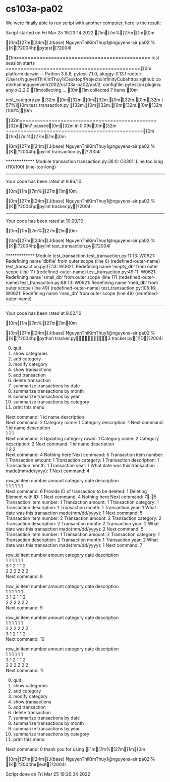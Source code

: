 # cs103a-pa02

We were finally able to run script with another computer, here is the result: 

Script started on Fri Mar 25 19:23:14 2022
[1m[7m%[27m[1m[0m                                                                                                                
 

[0m[27m[24m[J(base) NguyenThiKimThuy1@nguyens-air pa02 % [K[?2004hppytest[?2004l

[1m============================================== test session starts ==============================================[0m
platform darwin -- Python 3.8.8, pytest-7.1.0, pluggy-0.13.1
rootdir: /Users/NguyenThiKimThuy1/Desktop/Projects/InfinityCubehttps:/github.com/khanhnguyenvinh2002/cs103a-pa02/pa02, configfile: pytest.ini
plugins: anyio-2.2.0
[1mcollecting ... [0m[1m
collected 7 items                                                                                               [0m

test_category.py [32m.[0m[32m.[0m[32m.[0m[32m.[0m[32m                                                                                     [ 57%][0m
test_transaction.py [32m.[0m[32m.[0m[32m.[0m[32m                                                                                   [100%][0m

[32m=============================================== [32m[1m7 passed[0m[32m in 0.09s[0m[32m ===============================================[0m
[1m[7m%[27m[1m[0m                                                                                                                
 

[0m[27m[24m[J(base) NguyenThiKimThuy1@nguyens-air pa02 % [K[?2004hppylint transaction.py[?2004l

************* Module transaction
transaction.py:38:0: C0301: Line too long (110/100) (line-too-long)

-----------------------------------
Your code has been rated at 9.86/10

[0m[1m[7m%[27m[1m[0m                                                                                                                
 

[0m[27m[24m[J(base) NguyenThiKimThuy1@nguyens-air pa02 % [K[?2004hppylint tracker.py[?2004l


------------------------------------
Your code has been rated at 10.00/10

[0m[1m[7m%[27m[1m[0m                                                                                                                
 

[0m[27m[24m[J(base) NguyenThiKimThuy1@nguyens-air pa02 % [K[?2004hppylint test_transaction.py[?2004l

************* Module test_transaction
test_transaction.py:11:13: W0621: Redefining name 'dbfile' from outer scope (line 6) (redefined-outer-name)
test_transaction.py:17:13: W0621: Redefining name 'empty_db' from outer scope (line 11) (redefined-outer-name)
test_transaction.py:49:11: W0621: Redefining name 'small_db' from outer scope (line 17) (redefined-outer-name)
test_transaction.py:88:13: W0621: Redefining name 'med_db' from outer scope (line 49) (redefined-outer-name)
test_transaction.py:105:16: W0621: Redefining name 'med_db' from outer scope (line 49) (redefined-outer-name)

-----------------------------------
Your code has been rated at 9.02/10

[0m[1m[7m%[27m[1m[0m                                                                                                                
 

[0m[27m[24m[J(base) NguyenThiKimThuy1@nguyens-air pa02 % [K[?2004hppython tracker.py3 tracker.py[11D[?2004l


0. quit
1. show categories
2. add category
3. modify category
4. show transactions
5. add transaction
6. delete transaction
7. summarize transactions by date
8. summarize transactions by month
9. summarize transactions by year
10. summarize transactions by category
11. print this menu

Next command: 1
id  name       description                   
Next command: 2
Category name: 1
Category description: 1
Next command: 1
id  name       description                   
1   1          1                             
Next command: 3
Updating category
rowid: 1
Category name: 2
Category description: 2
Next command: 1
id  name       description                   
1   2          2                             
Next command: 4
Nothing here
Next command: 5
Transaction item number: 1
Transaction amount: 1
Transaction category: 1
Transaction description: 1
Transaction month: 1
Transaction year: 1
What date was this transaction made(mm/dd/yyyy): 1
Next command: 4


row_id     item number amount     category   date       description                   
1          1          1          1          1          1                             
Next command: 6
Provide ID of transaction to be deleted: 1
Deleting Element with ID: 1
Next command: 4
Nothing here
Next command: 7 5
Transaction item number: 1
Transaction amount: 1
Transaction category: 1
Transaction description: 1
Transaction month: 1
Transaction year: 1
What date was this transaction made(mm/dd/yyyy): 1
Next command: 5
Transaction item number: 2
Transaction amount: 2
Transaction category: 2
Transaction description: 2
Transaction month: 2
Transaction year: 2
What date was this transaction made(mm/dd/yyyy): 2
Next command: 5
Transaction item number: 1
Transaction amount: 2
Transaction category: 1
Transaction description: 2
Transaction month: 1
Transaction year: 2
What date was this transaction made(mm/dd/yyyy): 1
Next command: 7


row_id     item number amount     category   date       description                   
1          1          1          1          1          1                             
3          1          2          1          1          2                             
2          2          2          2          2          2                             
Next command: 8


row_id     item number amount     category   date       description                   
1          1          1          1          1          1                             
3          1          2          1          1          2                             
2          2          2          2          2          2                             
Next command: 9


row_id     item number amount     category   date       description                   
1          1          1          1          1          1                             
2          2          2          2          2          2                             
3          1          2          1          1          2                             
Next command: 10


row_id     item number amount     category   date       description                   
1          1          1          1          1          1                             
3          1          2          1          1          2                             
2          2          2          2          2          2                             
Next command: 11

0. quit
1. show categories
2. add category
3. modify category
4. show transactions
5. add transaction
6. delete transaction
7. summarize transactions by date
8. summarize transactions by month
9. summarize transactions by year
10. summarize transactions by category
11. print this menu

Next command: 0
thank you for using
[1m[7m%[27m[1m[0m                                                                                                                
 

[0m[27m[24m[J(base) NguyenThiKimThuy1@nguyens-air pa02 % [K[?2004heexit[?2004l


Script done on Fri Mar 25 19:26:34 2022
